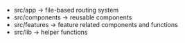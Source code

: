 - src/app -> file-based routing system
- src/components -> reusable components
- src/features -> feature related components and functions
- src/lib -> helper functions
